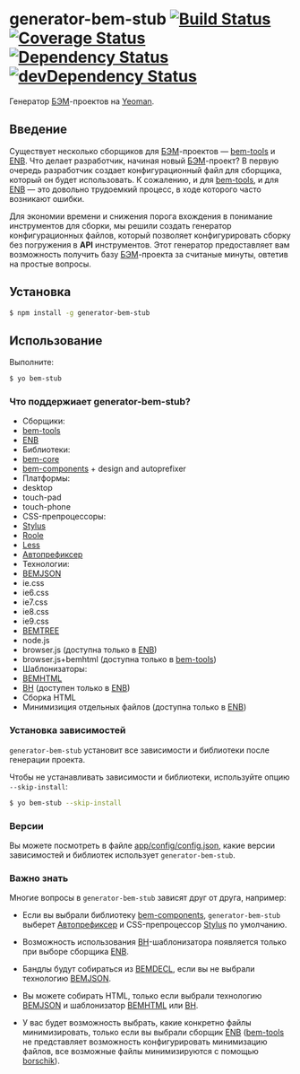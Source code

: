 # generator-bem-stub [![Build Status](https://travis-ci.org/bem/generator-bem-stub.svg)](https://travis-ci.org/bem/generator-bem-stub) [![Coverage Status](https://img.shields.io/coveralls/bem/generator-bem-stub.svg)](https://coveralls.io/r/bem/generator-bem-stub?branch=master) [![Dependency Status](https://david-dm.org/bem/generator-bem-stub.svg)](https://david-dm.org/bem/generator-bem-stub) [![devDependency Status](https://david-dm.org/bem/generator-bem-stub/dev-status.svg)](https://david-dm.org/bem/generator-bem-stub#info=devDependencies)

Генератор [БЭМ](http://ru.bem.info/)-проектов на [Yeoman](http://yeoman.io).

## Введение

Существует несколько сборщиков для [БЭМ](http://ru.bem.info/)-проектов — [bem-tools](http://ru.bem.info/tools/bem/bem-tools/) и [ENB](https://github.com/enb-make/enb). Что делает разработчик, начиная новый [БЭМ](http://ru.bem.info/)-проект? В первую очередь разработчик создает конфигурационный файл для сборщика, который он будет использовать. К сожалению, и для [bem-tools](http://ru.bem.info/tools/bem/bem-tools/), и для [ENB](https://github.com/enb-make/enb) — это довольно трудоемкий процесс, в ходе которого часто возникают ошибки.

Для экономии времени и снижения порога вхождения в понимание инструментов для сборки, мы решили создать генератор конфигурационных файлов, который позволяет конфигурировать сборку без погружения в **API** инструментов. Этот генератор предоставляет вам возможность получить базу [БЭМ](http://ru.bem.info/)-проекта за считаные минуты, овтетив на простые вопросы.

## Установка

```bash
$ npm install -g generator-bem-stub
```

## Использование

Выполните:

```bash
$ yo bem-stub
```

### Что поддержиает generator-bem-stub?

* Сборщики:
 * [bem-tools](http://ru.bem.info/tools/bem/bem-tools/)
 * [ENB](https://github.com/enb-make/enb)
* Библиотеки:
 * [bem-core](http://ru.bem.info/libs/bem-core/current/)
 * [bem-components](http://ru.bem.info/libs/bem-components/current/) + design and autoprefixer
* Платформы:
 * desktop
 * touch-pad
 * touch-phone
* CSS-препроцессоры:
 * [Stylus](https://github.com/LearnBoost/stylus)
 * [Roole](https://github.com/curvedmark/roole)
 * [Less](https://github.com/less/less.js)
* [Автопрефиксер](https://github.com/postcss/autoprefixer)
* Технологии:
 * [BEMJSON](http://ru.bem.info/technology/bemjson/current/bemjson/)
 * ie.css
 * ie6.css
 * ie7.css
 * ie8.css
 * ie9.css
 * [BEMTREE](http://ru.bem.info/technology/bemtree/current/bemtree/)
 * node.js
 * browser.js (доступна только в [ENB](https://github.com/enb-make/enb))
 * browser.js+bemhtml (доступна только в [bem-tools](http://ru.bem.info/tools/bem/bem-tools/))
* Шаблонизаторы:
 * [BEMHTML](http://ru.bem.info/technology/bemhtml/current/intro/)
 * [BH](https://github.com/enb-make/bh) (доступен только в [ENB](https://github.com/enb-make/enb))
* Сборка HTML
* Минимизиция отдельных файлов (доступна только в [ENB](https://github.com/enb-make/enb))

### Установка зависимостей

`generator-bem-stub` установит все зависимости и библиотеки после генерации проекта.

Чтобы не устанавливать зависимости и библиотеки, используйте опцию `--skip-install`:

```bash
$ yo bem-stub --skip-install
```

### Версии

Вы можете посмотреть в файле [app/config/config.json](https://github.com/bem/generator-bem-stub/blob/master/app/config/config.json#L2-L21), какие версии зависимостей и библиотек использует `generator-bem-stub`.

### Важно знать

Многие вопросы в `generator-bem-stub` зависят друг от друга, например:

* Если вы выбрали библиотеку [bem-components](http://ru.bem.info/libs/bem-components/current/), `generator-bem-stub` выберет [Автопрефиксер](https://github.com/postcss/autoprefixer) и CSS-препроцессор [Stylus](https://github.com/LearnBoost/stylus) по умолчанию.

* Возможность использования [BH](https://github.com/enb-make/bh)-шаблонизатора появляется только при выборе сборщика [ENB](https://github.com/enb-make/enb).

* Бандлы будут собираться из [BEMDECL](http://ru.bem.info/technology/bemjson/current/bemjson/), если вы не выбрали технологию [BEMJSON](http://ru.bem.info/technology/bemjson/current/bemjson/).

* Вы можете собирать HTML, только если выбрали технологию [BEMJSON](http://ru.bem.info/technology/bemjson/current/bemjson/) и шаблонизатор [BEMHTML](http://ru.bem.info/technology/bemhtml/current/intro/) или [BH](https://github.com/enb-make/bh).

* У вас будет возможность выбрать, какие конкретно файлы минимизировать, только если вы выбрали сборщик [ENB](https://github.com/enb-make/enb) ([bem-tools](http://ru.bem.info/tools/bem/bem-tools/) не представляет возможность конфигурировать минимизацию файлов, все возможные файлы минимизируются с помощью [borschik](http://ru.bem.info/tools/optimizers/borschik/)).
